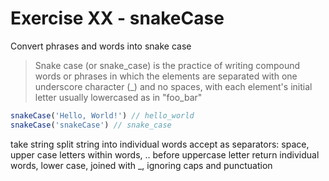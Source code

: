 # Exercise XX - snakeCase

Convert phrases and words into snake case

> Snake case (or snake\_case) is the practice of writing compound words or phrases in which the elements are separated with one underscore character (\_) and no spaces, with each element's initial letter usually lowercased as in "foo\_bar" 

```javascript
snakeCase('Hello, World!') // hello_world
snakeCase('snakeCase') // snake_case
```


take string
split string into individual words
accept as separators: space, upper case letters within words, .. before uppercase letter
return individual words, lower case, joined with _, ignoring caps and punctuation

